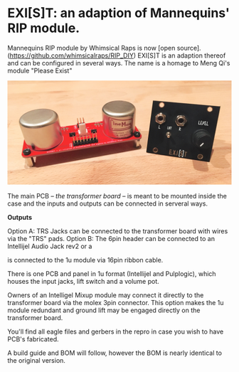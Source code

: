 # EXI[S]T: an adaption of Mannequins' RIP module.

Mannequins RIP module by Whimsical Raps is now [open source]. (https://github.com/whimsicalraps/RIP_DIY) EXI[S]T is an adaption thereof and can be configured in several ways. The name is a homage to Meng Qi's module "Please Exist"

![PCB](https://github.com/sonoCircuits/EXIST-RIP/blob/master/EXIST%20Images/IMG_2368.jpg)

The main PCB – *the transformer board* – is meant to be mounted inside the case and the inputs and outputs can be connected in serveral ways.

**Outputs**

Option A: TRS Jacks can be connected to the transformer board with wires via the "TRS" pads.
Option B: The 6pin header can be connected to an Intellijel Audio Jack rev2 or a 


is connected to the 1u module via 16pin ribbon cable.

There is one PCB and panel in 1u format (Intellijel and Pulplogic), which houses the input jacks, lift switch and a volume pot.



Owners of an Intelligel Mixup module may connect it directly to the transformer board via the molex 3pin connector. This option makes the 1u module redundant and ground lift may be engaged directly on the transformer board.

You'll find all eagle files and gerbers in the repro in case you wish to have PCB's fabricated.

A build guide and BOM will follow, however the BOM is nearly identical to the original version.
